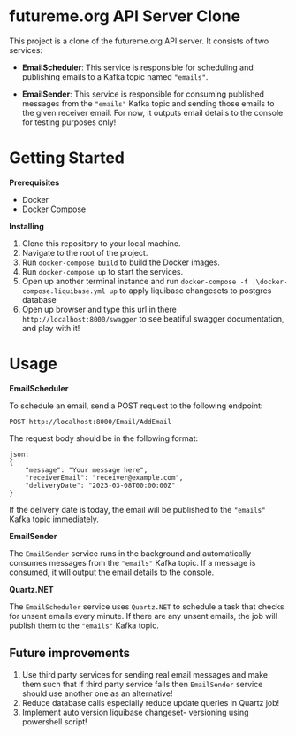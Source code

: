 # futureme.org API Server Clone

This project is a clone of the futureme.org API server. It consists of two services:


* **EmailScheduler**: This service is responsible for scheduling and publishing emails to a Kafka topic named `"emails"`.

* **EmailSender**: This service is responsible for consuming published messages from the `"emails"` Kafka topic and sending those emails to the given receiver email. For now, it outputs email details to the console for testing purposes only!

# Getting Started

**Prerequisites**


* Docker
* Docker Compose

**Installing**

1. Clone this repository to your local machine.
2. Navigate to the root of the project.
3. Run `docker-compose build` to build the Docker images.
4. Run `docker-compose up` to start the services.
5. Open up another terminal instance and run `docker-compose -f .\docker-compose.liquibase.yml up` to apply liquibase changesets to postgres database
6. Open up browser and type this url in there `http://localhost:8000/swagger` to see beatiful swagger documentation, and play with it!

# Usage

**EmailScheduler**

To schedule an email, send a POST request to the following endpoint:

```
POST http://localhost:8000/Email/AddEmail
```

The request body should be in the following format:

```
json: 
{
    "message": "Your message here",
    "receiverEmail": "receiver@example.com",
    "deliveryDate": "2023-03-08T00:00:00Z"
}
```

If the delivery date is today, the email will be published to the `"emails"` Kafka topic immediately.

**EmailSender**

The `EmailSender` service runs in the background and automatically consumes messages from the `"emails"` Kafka topic. If a message is consumed, it will output the email details to the console.

**Quartz.NET**

The `EmailScheduler` service uses `Quartz.NET` to schedule a task that checks for unsent emails every minute. If there are any unsent emails, the job will publish them to the `"emails"` Kafka topic.


## Future improvements

1. Use third party services for sending real email messages and make them such that if third party service fails then `EmailSender` service should use another one as an alternative!
2. Reduce database calls especially reduce update queries in Quartz job!
3. Implement auto version liquibase changeset- versioning using powershell script!